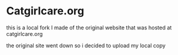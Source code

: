 # Catgirlcare.org
this is a local fork I made of the original website that was hosted at catgirlcare.org

the original site went down so i decided to upload my local copy